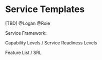 # Service Templates

\[TBD\] @Logan @Roie



Service Framework:

Capability Levels / Service Readiness Levels

Feature List / SRL



